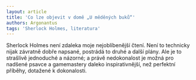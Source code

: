 ```yaml
---
layout: article
title: 'Co lze objevit v domě „U měděných buků“'
authors: Argonantus
tags: 'Sherlock Holmes, literatura'
---
```


Sherlock Holmes není zdaleka moje nejoblíbenější
čtení. Není to technicky nijak
závratně dobře napsané, postrádá to druhé
a další plány. Ale je to strašlivě jednoduché
a názorné; a právě nedokonalost je
možná pro nadšené psavce a gamemastery
daleko inspirativnější, než perfektní
příběhy, dotažené k dokonalosti.
